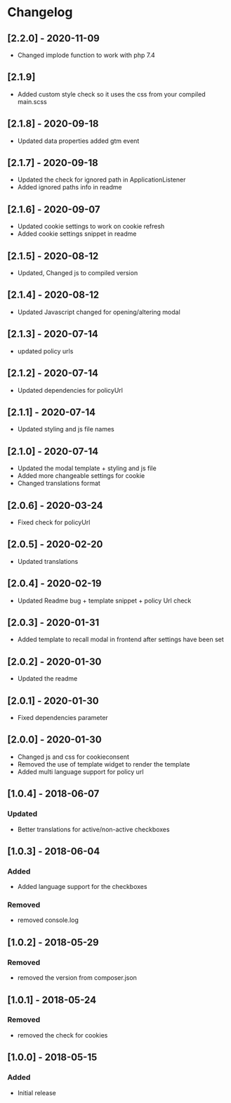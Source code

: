 # Changelog 

## [2.2.0] - 2020-11-09
- Changed implode function to work with php 7.4
## [2.1.9]
- Added custom style check so it uses the css from your compiled main.scss
## [2.1.8] - 2020-09-18
- Updated data properties added gtm event
## [2.1.7] - 2020-09-18
- Updated the check for ignored path in ApplicationListener
- Added ignored paths info in readme
## [2.1.6] - 2020-09-07
- Updated cookie settings to work on cookie refresh
- Added cookie settings snippet in readme
## [2.1.5] - 2020-08-12
- Updated, Changed js to compiled version
## [2.1.4] - 2020-08-12
- Updated Javascript changed for opening/altering modal
## [2.1.3] - 2020-07-14
- updated policy urls
## [2.1.2] - 2020-07-14
- Updated dependencies for policyUrl
## [2.1.1] - 2020-07-14
- Updated styling and js file names

## [2.1.0] - 2020-07-14
- Updated the modal template + styling and js file
- Added more changeable settings for cookie
- Changed translations format

## [2.0.6] - 2020-03-24
- Fixed check for policyUrl

## [2.0.5] - 2020-02-20
- Updated translations

## [2.0.4] - 2020-02-19
- Updated Readme bug + template snippet + policy Url check

## [2.0.3] - 2020-01-31
- Added template to recall modal in frontend after settings have been set

## [2.0.2] - 2020-01-30
- Updated the readme

## [2.0.1] - 2020-01-30
- Fixed dependencies parameter

## [2.0.0] - 2020-01-30
- Changed js and css for cookieconsent
- Removed the use of template widget to render the template
- Added multi language support for policy url

## [1.0.4] - 2018-06-07
### Updated
- Better translations for active/non-active checkboxes

## [1.0.3] - 2018-06-04
### Added
- Added language support for the checkboxes
### Removed
- removed console.log

## [1.0.2] - 2018-05-29
### Removed
- removed the version from composer.json

## [1.0.1] - 2018-05-24
### Removed
- removed the check for cookies

## [1.0.0] - 2018-05-15
### Added
- Initial release
